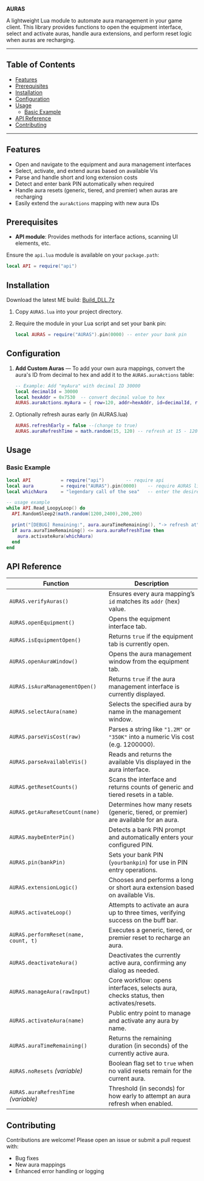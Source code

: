 **AURAS**

A lightweight Lua module to automate aura management in your game client. This library provides functions to open the equipment interface, select and activate auras, handle aura extensions, and perform reset logic when auras are recharging.

---

## Table of Contents

* [Features](#features)
* [Prerequisites](#prerequisites)
* [Installation](#installation)
* [Configuration](#configuration)
* [Usage](#usage)
  * [Basic Example](#basic-example)
* [API Reference](#api-reference)  
* [Contributing](#contributing)

---

## Features

* Open and navigate to the equipment and aura management interfaces
* Select, activate, and extend auras based on available Vis
* Parse and handle short and long extension costs
* Detect and enter bank PIN automatically when required
* Handle aura resets (generic, tiered, and premier) when auras are recharging
* Easily extend the `auraActions` mapping with new aura IDs

## Prerequisites

* **API module**: Provides methods for interface actions, scanning UI elements, etc.

Ensure the `api.lua` module is available on your `package.path`:

```lua
local API = require("api")
```

## Installation

Download the latest ME build: [Build\_DLL.7z](https://discord.com/channels/809828167015596053/1094154063702147122)

1. Copy `AURAS.lua` into your project directory.

2. Require the module in your Lua script and set your bank pin:

   ```lua
   local AURAS = require("AURAS").pin(0000)	-- enter your bank pin
   ```

## Configuration
   
1. **Add Custom Auras** — To add your own aura mappings, convert the aura's ID from decimal to hex and add it to the `AURAS.auraActions` table:

   ```lua
   -- Example: Add "myAura" with decimal ID 30000
   local decimalId = 30000
   local hexAddr = 0x7530  -- convert decimal value to hex
   AURAS.auraActions.myAura = { row=120, addr=hexAddr, id=decimalId, resetTypes={1,2} }
   ```

2. Optionally refresh auras early (in AURAS.lua)
    ```lua
    AURAS.refreshEarly = false --(change to true)
    AURAS.auraRefreshTime = math.random(15, 120) -- refresh at 15 - 120 seconds
    ```

## Usage

### Basic Example

```lua
local API      		= require("api")		-- require api
local aura     		= require("AURAS").pin(0000)	-- require AURAS library & enter your bank pin
local whichAura		= "legendary call of the sea"	-- enter the desired aura

-- usage example
while API.Read_LoopyLoop() do
  API.RandomSleep2(math.random(1200,2400),200,200)

  print("[DEBUG] Remaining:", aura.auraTimeRemaining(), "-> refresh at", aura.auraRefreshTime)
  if aura.auraTimeRemaining() <= aura.auraRefreshTime then
    aura.activateAura(whichAura)
  end
end
```

## API Reference

| Function                             | Description                                                                          |
| ------------------------------------ | ------------------------------------------------------------------------------------ |
| `AURAS.verifyAuras()`                | Ensures every aura mapping’s `id` matches its `addr` (hex) value.                    |
| `AURAS.openEquipment()`              | Opens the equipment interface tab.                                                   |
| `AURAS.isEquipmentOpen()`            | Returns `true` if the equipment tab is currently open.                               |
| `AURAS.openAuraWindow()`             | Opens the aura management window from the equipment tab.                             |
| `AURAS.isAuraManagementOpen()`       | Returns `true` if the aura management interface is currently displayed.              |
| `AURAS.selectAura(name)`             | Selects the specified aura by name in the management window.                         |
| `AURAS.parseVisCost(raw)`            | Parses a string like `"1.2M"` or `"350K"` into a numeric Vis cost (e.g. 1200000).    |
| `AURAS.parseAvailableVis()`          | Reads and returns the available Vis displayed in the aura interface.                 |
| `AURAS.getResetCounts()`             | Scans the interface and returns counts of generic and tiered resets in a table.      |
| `AURAS.getAuraResetCount(name)`      | Determines how many resets (generic, tiered, or premier) are available for an aura.  |
| `AURAS.maybeEnterPin()`              | Detects a bank PIN prompt and automatically enters your configured PIN.              |
| `AURAS.pin(bankPin)`                 | Sets your bank PIN (`yourbankpin`) for use in PIN entry operations.                  |
| `AURAS.extensionLogic()`             | Chooses and performs a long or short aura extension based on available Vis.          |
| `AURAS.activateLoop()`               | Attempts to activate an aura up to three times, verifying success on the buff bar.   |
| `AURAS.performReset(name, count, t)` | Executes a generic, tiered, or premier reset to recharge an aura.                    |
| `AURAS.deactivateAura()`             | Deactivates the currently active aura, confirming any dialog as needed.              |
| `AURAS.manageAura(rawInput)`         | Core workflow: opens interfaces, selects aura, checks status, then activates/resets. |
| `AURAS.activateAura(name)`           | Public entry point to manage and activate any aura by name.                          |
| `AURAS.auraTimeRemaining()`          | Returns the remaining duration (in seconds) of the currently active aura.            |
| `AURAS.noResets` *(variable)*        | Boolean flag set to `true` when no valid resets remain for the current aura.         |
| `AURAS.auraRefreshTime` *(variable)* | Threshold (in seconds) for how early to attempt an aura refresh when enabled.        |

## Contributing

Contributions are welcome! Please open an issue or submit a pull request with:

* Bug fixes
* New aura mappings
* Enhanced error handling or logging
